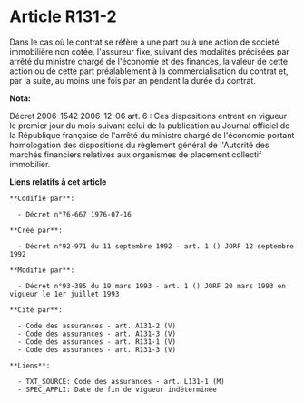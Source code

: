 # Article R131-2

Dans le cas où le contrat se réfère à une part ou à une action de société immobilière non cotée, l'assureur fixe, suivant des
modalités précisées par arrêté du ministre chargé de l'économie et des finances, la valeur de cette action ou de cette part
préalablement à la commercialisation du contrat et, par la suite, au moins une fois par an pendant la durée du contrat.

**Nota:**

Décret 2006-1542 2006-12-06 art. 6 : Ces dispositions entrent en vigueur le premier jour du mois suivant celui de la
publication au Journal officiel de la République française de l'arrêté du ministre chargé de l'économie portant homologation
des dispositions du règlement général de l'Autorité des marchés financiers relatives aux organismes de placement collectif
immobilier.

**Liens relatifs à cet article**

	**Codifié par**:

	  - Décret n°76-667 1976-07-16

	**Créé par**:

	  - Décret n°92-971 du 11 septembre 1992 - art. 1 () JORF 12 septembre 1992

	**Modifié par**:

	  - Décret n°93-385 du 19 mars 1993 - art. 1 () JORF 20 mars 1993 en vigueur le 1er juillet 1993

	**Cité par**:

	  - Code des assurances - art. A131-2 (V)
	  - Code des assurances - art. A131-3 (V)
	  - Code des assurances - art. R131-1 (V)
	  - Code des assurances - art. R131-3 (V)

	**Liens**:

	  - TXT_SOURCE: Code des assurances - art. L131-1 (M)
	  - SPEC_APPLI: Date de fin de vigueur indéterminée
